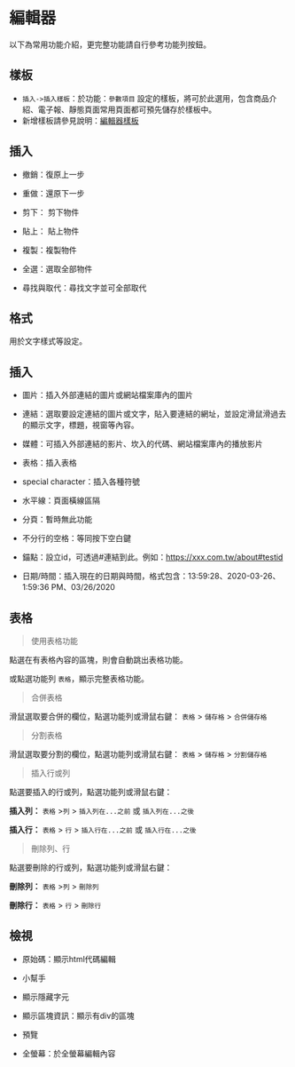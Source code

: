 # 編輯器  

以下為常用功能介紹，更完整功能請自行參考功能列按鈕。

## 樣板

* `插入->插入樣板`：於功能：`參數項目` 設定的樣板，將可於此選用，包含商品介紹、電子報、靜態頁面常用頁面都可預先儲存於樣板中。
* 新增樣板請參見說明：[編輯器樣板](guide/site-parameter-group#編輯器樣板)

## 插入

* 撤銷：復原上一步

* 重做：還原下一步

* 剪下： 剪下物件

* 貼上： 貼上物件

* 複製：複製物件

* 全選：選取全部物件

* 尋找與取代：尋找文字並可全部取代

## 格式

用於文字樣式等設定。

## 插入

* 圖片：插入外部連結的圖片或網站檔案庫內的圖片

* 連結：選取要設定連結的圖片或文字，貼入要連結的網址，並設定滑鼠滑過去的顯示文字，標題，視窗等內容。

* 媒體：可插入外部連結的影片、坎入的代碼、網站檔案庫內的播放影片



* 表格：插入表格

* special character：插入各種符號

* 水平線：頁面橫線區隔

* 分頁：暫時無此功能

* 不分行的空格：等同按下空白鍵

* 錨點：設立id，可透過#連結到此。例如：https://xxx.com.tw/about#testid

* 日期/時間：插入現在的日期與時間，格式包含：13:59:28、2020-03-26、1:59:36 PM、03/26/2020

## 表格

> 使用表格功能

點選在有表格內容的區塊，則會自動跳出表格功能。

或點選功能列 `表格`，顯示完整表格功能。

> 合併表格

滑鼠選取要合併的欄位，點選功能列或滑鼠右鍵： `表格` > `儲存格` > `合併儲存格`

> 分割表格

滑鼠選取要分割的欄位，點選功能列或滑鼠右鍵： `表格` > `儲存格` > `分割儲存格`

> 插入行或列

點選要插入的行或列，點選功能列或滑鼠右鍵： 

**插入列：** `表格` >`列` > `插入列在...之前` 或 `插入列在...之後`

**插入行：** `表格` > `行` > `插入行在...之前` 或 `插入行在...之後`


> 刪除列、行

點選要刪除的行或列，點選功能列或滑鼠右鍵： 

**刪除列：** `表格` >`列` > `刪除列`

**刪除行：** `表格` > `行` > `刪除行`


## 檢視

* 原始碼：顯示html代碼編輯

* 小幫手

* 顯示隱藏字元

* 顯示區塊資訊：顯示有div的區塊

* 預覽

* 全螢幕：於全螢幕編輯內容